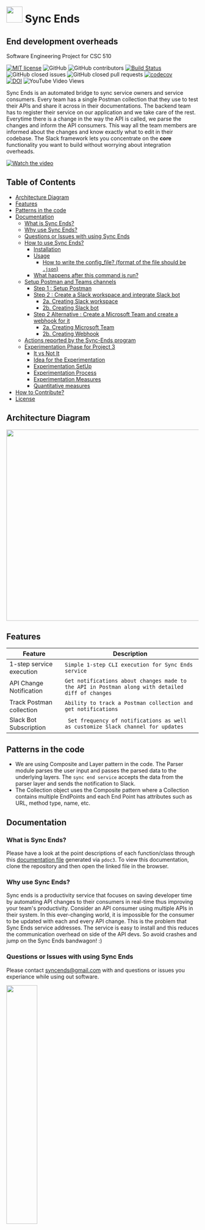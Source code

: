 # <img src="https://github.com/jaymodi98/Sync-Ends/blob/master/images/bot.png" height="42" width="42"/> Sync Ends

## End development overheads

Software Engineering Project for CSC 510

[![MIT license](https://img.shields.io/badge/License-MIT-blue.svg)](https://lbesson.mit-license.org/)
![GitHub](https://img.shields.io/badge/language-python-blue.svg)
![GitHub contributors](https://img.shields.io/github/contributors/jaymodi98/Sync-Ends)
[![Build Status](https://travis-ci.com/jaymodi98/Sync-Ends.svg?branch=master)](https://travis-ci.com/jaymodi98/Sync-Ends)
<br>
![GitHub closed issues](https://img.shields.io/github/issues-closed-raw/jaymodi98/Sync-Ends)
![GitHub closed pull requests](https://img.shields.io/github/issues-pr-closed/jaymodi98/Sync-Ends)
[![codecov](https://codecov.io/gh/jaymodi98/Sync-Ends/branch/master/graph/badge.svg?token=DP2AWTXOXL)](undefined)<br>
[![DOI](https://zenodo.org/badge/300105279.svg)](https://zenodo.org/badge/latestdoi/300105279)
![YouTube Video Views](https://img.shields.io/youtube/views/1Pd3Enj13m8?style=social)

Sync Ends is an automated bridge to sync service owners and service consumers. Every team has a single Postman collection that they use to test their APIs and share it across in their documentations. The backend team has to register their service on our application and we take care of the rest. Everytime there is a change in the way the API is called, we parse the changes and inform the API consumers. This way all the team members are informed about the changes and know exactly what to edit in their codebase. The Slack framework lets you concentrate on the **core** functionality you want to build without worrying about integration overheads.

[![Watch the video](https://github.com/jaymodi98/Sync-Ends/blob/master/images/screenshotpromo.png)](https://www.youtube.com/watch?v=1Pd3Enj13m8)

## Table of Contents
  * [Architecture Diagram](#architecture-diagram)
  * [Features](#features)
  * [Patterns in the code](#patterns-in-the-code)
  * [Documentation](#documentation)
    + [What is Sync Ends?](#what-is-sync-ends)
    + [Why use Sync Ends?](#why-use-sync-ends)
    + [Questions or Issues with using Sync Ends](#questions-or-issues-with-using-sync-ends)
    + [How to use Sync Ends?](#how-to-use-sync-ends)
      - [Installation](#installation)
      - [Usage](#usage)
        * [How to write the config_file? (format of the file should be `.json`)](#how-to-write-the-config_file-format-of-the-file-should-be-json)
      - [What happens after this command is run?](#what-happens-after-this-command-is-run)
    + [Setup Postman and Teams channels](#setup-postman-and-teams-channels)
      - [Step 1 : Setup Postman](#step-1--setup-postman)
      - [Step 2 : Create a Slack workspace and integrate Slack bot](#step-2--create-a-slack-workspace-and-integrate-slack-bot)
        * [2a. Creating Slack workspace](#2a-creating-slack-workspace)
        * [2b. Creating Slack bot](#2b-creating-slack-bot)
      - [Step 2 Alternative : Create a Microsoft Team and create a webhook for it](#step-2-alternate--create-a-microsoft-team-and-create-a-webhook-for-it)
        * [2a. Creating Microsoft Team](#2a-creating-microsoft-team)
        * [2b. Creating Webhook](#2b-creating-webhook)
    + [Actions reported by the Sync-Ends program](#actions-reported-by-the-sync-ends-program)
    + [Experimentation Phase for Project 3](#experimentation-phase-for-project-3)
      - [It vs Not It](#it-vs-not-it)
      - [Idea for the Experimentation](#idea-for-the-experimentation)
      - [Experimentation SetUp](#experimentation-setup)
      - [Experimentation Process](#experimentation-process)
      - [Experimentation Measures](#experimentation-measures)
      - [Quantitative measures](#quantitative-measures)
  * [How to Contribute?](#how-to-contribute)
  * [License](#license)

## Architecture Diagram
<img src="https://github.com/jaymodi98/Sync-Ends/blob/master/images/architecture.PNG" height="500" width="800"/>

## Features
|Feature|Description  |
|--|--|
|1-step service execution |```Simple 1-step CLI execution for Sync Ends service```|
|API Change Notification  |```Get notifications about changes made to the API in Postman along with detailed diff of changes```|
|Track Postman collection | ```Ability to track a Postman collection and get notifications```|
|Slack Bot Subscription   |``` Set frequency of notifications as well as customize Slack channel for updates``` |

## Patterns in the code

- We are using Composite and Layer pattern in the code. The Parser module parses the user input and passes the parsed data to the underlying layers. The `sync end service` accepts the data from the parser layer and sends the notification to Slack.
- The Collection object uses the Composite pattern where a Collection contains multiple EndPoints and each End Point has attributes such as URL, method type, name, etc.

## Documentation
### What is Sync Ends?

Please have a look at the point descriptions of each function/class through this [documentation file](https://github.com/jaymodi98/Sync-Ends/blob/master/docs/src/index.html) generated via `pdoc3`. To view this documentation, clone the repository and then open the linked file in the browser.

### Why use Sync Ends?
Sync ends is a productivity service that focuses on saving developer time by automating API changes to their consumers in real-time thus improving your team's productivity. 
Consider an API consumer using multiple APIs in their system. In this ever-changing world, it is impossible for the consumer to be updated with each and every API change. This is the problem that Sync Ends service addresses. The service is easy to install and this reduces the communication overhead on side of the API devs. So avoid crashes and jump on the Sync Ends bandwagon! :)

### Questions or Issues with using Sync Ends

Please contact syncends@gmail.com with and questions or issues you experiance while using out software.

<img src="https://github.com/jaymodi98/Sync-Ends/blob/master/src/meme.jpg" width=40% />

```Transcript(Hindi to English) - API can change anytime```

*Reference : Meme From TV Series [Mirzapur](https://www.google.com/search?q=mirzapur)*


### How to use Sync Ends?
#### Installation

Clone the repo from the GitHub

Run the following command from Directory that repo was cloned into
```
pip install -r requirements.txt
```


#### Usage

1. The package is primarily run through a CLI (single step) for ease of use.

Run the following command with required parameters.
```
python3 <path/to/main.py>  --config </path/to/your/local/config/file>
```
What is `--config`?
```
config - specifies the configuration file used by the Sync Ends service
```
##### How to write the config_file? (format of the file should be `.json`)
```
{
    "postman_api_key": "<a>",
    "slack_token": "<b>",
    "trigger_interval": <c>,
    "collections": [
        {
            "collection_name": "<d>",
            "slack_channel": "<e>",
            "microsoft_teams_webhook" : "<f>",
            "channel_type": "<g>",
            "sender_email": "<h>",
            "sender_pwd": "<i>",
            "recipient_email": "<j>"
        }
    ]
}
```
where,
- `a`: postman api key generated using steps shown in [postman setup section](#step-1--setup-postman)
- `b`: slack token generated using steps shown in [slack setup section](#step-2--create-a-slack-workspace-and-integrate-slack-bot)
- `c`: time (in seconds), after which application will periodically check for api changes
- `d`: collection name from postman collections
- `e`: slack channel in which notifications will be sent (must be a public channel)
- `f`: Microsoft teams channel webhook url [Teams setup section](#step-2-alternate--create-a-microsoft-team-and-create-a-webhook-for-it)
- `g`: string specifying which channel to send notifications to. (`slack`, `teams`, `email`, `slack_and_teams`, `slack_and_email`, `teams_and_email`, `all`)
- `h`: email address to send email notification from
- `i`: the app password generated for the senders gmail account [Application password setup section](#step-2-alternate--create-application-password-for-gmail-account)
- `j`: email address to send email notifications

In the case where you only wish to send notifications to a slack channel or teams chat the fields for the other type can be left as empty quotes.

Example for only slack:
    "microsoft_teams_webhook" : " "
would be put into the config file and the channel_type would be set to slack


#### What happens after this command is run?

This command is the entry point to a background process which fetches all the `Postman collections` using the `Postman API key` and posts a message through the `Slack bot token` configured in the `Slack channel` specified or to the `Webhook URL` for a teams chat. The background service fetches the Postman collections every `trigger interval` seconds. Since all of this happens **automatically** after running the CLI command, this means that developer on changing the API in the Postman does not have to worry about notifying any API consumers of the change. That magic is done by our bot :)

### Setup Postman and Teams channels
#### Step 1 : Setup Postman
1. Sign in to [Postman](https://identity.getpostman.com/login). You can use your existing postman account but since you will need to share API key and login credentials with the API Developer, *we suggest creating a new account*.
2. If you do not have any pre-exiting collections on Postman, create a sample/template collection or create a new blank API collection and add APIs to it.
3. To integrate with the Sync Ends service, a Postman API key is required. Generate API key by visiting this [page](https://web.postman.co/settings/me/api-keys).
4. Copy the generated API key. This is required during the time of execution of the service. Make sure you store it safely as you won't be able to view this any other time.

#### Step 2 : Create a Slack workspace and integrate Slack bot

##### 2a. Creating Slack workspace
1. Open https://slack.com/.
2. Provide your email ID. Select `Create New workspace`.
3. Check your email and enter the code to verify your email.
4. Provide your name and set a password.
5. Add some details to your workspace in the next page.
6. Provide a company name.
7. Workspace URL should be unique. Also remember this URL, this is what is used to login to your Slack instance.
8. Agree with the terms.
9. Skip the invite step.
10. You are up and running with your own instance of Slack.

##### 2b. Creating Slack bot
1. Open your `<workspace-URL>/apps` (the one you created above). For example, [https://test-visual.slack.com/apps](https://test-visual.slack.com/apps).
2. Search for bot in the search bar and select `Bots`.
3. In the Bots landing page, click on `Add configuration`.
4. Provide a Bot name. For example, `wolfpack-bot` and click on `Add Bot integration`.
5. In the `Setup instruction` page: `Copy and store the API Token`. For example, the token may look something like this: `xoxb-22672546-n1X9APk3D0tfksr81NJj6VAM`.
6. Save the Bot integration.

#### Step 2 alternate : Create a Microsoft Team and create a webhook for it

##### 2a. Creating Microsoft Team
1. Open https://teams.microsoft.com/.
2. Sign into your Microsoft Account
3. Create a new team to get API notifications at
4. Invite people who need to see those notifications to the Team
5. You have a working Microsoft Team

##### 2b. Creating webhook
1. Enter the Microsoft Team
2. Click on the three dots to the right of the channel that you wish to have API notifications sent to
3. Select Connectors
4. Search for Incoming Webhook and click add
5. Click configure on Incoming Webhook provide a name and click create
6. Coppy the URL provided and paste it into the webhook field in the confguration JSON file

#### Step 2 alternate : Create application password for gmail account
1. Go to your Google Account.
2. Select Security.
3. Under "Signing in to Google," select 2-Step Verification.
4. At the bottom of the page, select App passwords.
5. Enter a name that helps you remember where you'll use the app password.
6. Select Generate.

### Actions reported by the Sync-Ends program

* Adding a new API request to the collection
* Deleting a API from the collection
* Updating the name of an API
* Updating the URL of an API
* Updating the API method (GET, POST, etc.) of an API
* Updating the authentication method in the API
* Performing these steps quickly and in succession 

### Experimentation Phase for Project 3
Each experiment will involve 2 subjets:

* One person will act as API Developer
* 2nd person will act as API Consumer. (Also referred to as API Tester at some places)

In the experiment phase, we will be planning to evaluate the performance improvement of the API consumer (tester) in a rapidly developing environment. The experiment is planned to be run in pairs where one person will act as a developer and the other will act as an API consumer (tester).

* The job of the developer will be to change API schemas in Postman which mocks the behaviour that a change has been made in the serving of API in the actual codebase.
* The job of the tester will be to monitor these changes and note them down which mocks the behaviour that the API consumer is now aware that a change needs to be made in the codebase where this API is used.

#### It vs Not It
In the presence of our Sync Ends service, once the developer makes a change in the APIs in the Postman collection, the changes will be directly fetched from Postman and a Slack message will be sent in the channel with a detailed diff notifying the API consumer of this change.

In the absence of our service, the developer will have to manually notify changes to the API consumer and if the developer forgets to do so, the API consumer will be unaware of API changes and this would mock the fact that the API consumer will have a crash when their application tries to call the updated API with old parameters.

#### Idea for the Experimentation
The primary idea for the experiment is to provide the participants(lab rats) with a clear setup for interaction with the service. As we mentioned, the experiment is planned to be run in pairs. As a result, the team picking up this project will simply need to configure following things:

* A general Postman account with a single collection but multiple APIs. (steps)
  * The developer half of the lab rats will interact with this Postman account where they will change APIs and our Sync Ends service will take care of the rest.
  * The login credentials and api key of the postman account will need to shared with the API Developers. So please create an account(s) keeping that in mind.
* A Slack channel along with configuring a Slack Bot which interacts with our Sync Ends service. (steps)
  * For the tester half of lab rats, they will need to be added to this channel.

We leave it upto the team picking up this project to define whether they will add all pairs of participants in a common Slack channel or make multiple Slack channels for different experiments. The same goes for the Postman Collection part.

The experiment will have two phases. (1) A pair of people NOT using our system and performing the experiment (2) The same pair of people now using our system and performing the experiment. This would ensure that the same group of people who experienced the absence can now, hopefully, understand the importance of the Sync Ends service and can benefit from it.

To get an even better read on the effectiveness of the system, the roles of the developer and tester(API consumer) can be swapped and the experiment begin again so that both the lab rats can experience the halves and you can get a larger sample size to prove the validity of the observations.

Rest Assured, the Experimentation Setup section defines clear and precise steps to get done with the setup part. In our view and based on our own preliminary trial, it will be easier for the team to just make a single Postman collection from the sample collection schema provided and add lab rats to and remove them from a common Slack channel. However, the final say is left upto the team conducting this experiment.

#### Experimentation SetUp
As mentioned above, the team needs to setup 3 things for the experiment: (1) a Postman collection (2) a Slack channel (3) a config json.

The team will have to provide the config json file and a Postman account to each API developer so that they can:

change the API schemas in the collection
and the sync ends service which is run would parse the changes based on the parameters in the config file.
The API developer will only need to have Python installed as our package is hosted on PyPI and will be able to access Web Postman. In the presence of our system, the developer won't have to be added to any Slack channels as that is handled by our service. However, in the absence of our system, the developer will need to have some way to communicate with API consumer, probably Slack and hence would need to be added the Slack channel where the API consumer is also added.

The API consumer(tester) will only need to be added to the Slack channel and the tester's job is to simply identify changes in APIs through Slack messages or otherwise.

#### Experimentation Process
The experimentation process for developers consists of them performing roughly these tasks:

* Adding a new API request to the collection
* Deleting a API from the collection
* Updating the name of an API
* Updating the URL of an API
* Updating the API method (GET, POST, etc.) of an API
* Updating the authentication method in the API
* Performing these steps quickly and in succession
* The experimentation process for testers(API consumers) consists of them simply noting these changes in a spreadsheet that can be shared with them. Their primary job will be to note * what changed in the APIs in the presence and absence of our Sync Ends service.

#### Experimentation Measures
Throught the experiments, the teams can take following quantitative and qualitative measures:

#### Quantitative measures
These measures can be used to compare the results between environment with and without Sync Ends.

* Number of APIs changed by the developer
* Number of APIs added by the developer
* Number of APIs deleted by the developer
* Time taken by API consumer (tester) to identify these change/addition/deletion (In presence of the Sync Ends system v/s Without the system)
* Qualitative measures

Apart from quantitative measures, these qualititive measures can be taken to identify the performance of the system:
* How easy it is for API consumer to find the changes (In presence of the Sync Ends system v/s Without the system)
* Can the API consumer get occupied in his personal work and still get to know about the API changes quickly?

## Congratulations
### **You just saved yourself from unwanted crashes**
<img src="https://media.tenor.com/images/73cca45a93f91944b2c9fdd4b05c3c53/tenor.gif"/>

## How to Contribute?
Please take a look at our [CONTRIBUTING.md](https://github.com/jaymodi98/Sync-Ends/blob/master/CONTRIBUTING.md) where we provide instructions on contributing to the repo and help us in enhancing the product.

## License

This project is licensed under the MIT License.
